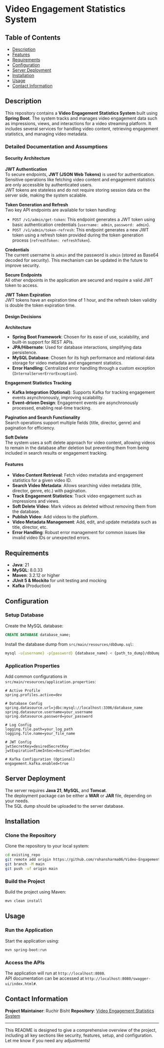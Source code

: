 # Video Engagement Statistics System

## Table of Contents
- [Description](#description)
- [Features](#features)
- [Requirements](#requirements)
- [Configuration](#configuration)
- [Server Deployment](#server-deployment)
- [Installation](#installation)
- [Usage](#usage)
- [Contact Information](#contact-information)

## Description
This repository contains a **Video Engagement Statistics System** built using **Spring Boot**. The system tracks and manages video engagement data such as impressions, views, and interactions for a video streaming platform. It includes several services for handling video content, retrieving engagement statistics, and managing video metadata.

### Detailed Documentation and Assumptions

#### Security Architecture

**JWT Authentication**  
To secure endpoints, **JWT (JSON Web Tokens)** is used for authentication. Sensitive operations like fetching video content and engagement statistics are only accessible by authenticated users.  
JWT tokens are stateless and do not require storing session data on the server side, making the system scalable.

**Token Generation and Refresh**  
Two key API endpoints are available for token handling:
- `POST /v1/admin/get-token`: This endpoint generates a JWT token using basic authentication credentials (`username: admin`, `password: admin`).
- `POST /v1/admin/token-refresh`: This endpoint generates a new JWT token using a refresh token provided during the token generation process (`refreshToken: refreshToken`).

**Credentials**  
The current username is `admin` and the password is `admin` (stored as Base64 decoded for security). This mechanism can be updated in the future to improve security.

**Secure Endpoints**  
All other endpoints in the application are secured and require a valid JWT token to access.

**JWT Token Expiration**  
JWT tokens have an expiration time of 1 hour, and the refresh token validity is double the token expiration time.

#### Design Decisions

**Architecture**
- **Spring Boot Framework**: Chosen for its ease of use, scalability, and built-in support for REST APIs.
- **JPA/Hibernate**: Used for database interactions, simplifying data persistence.
- **MySQL Database**: Chosen for its high performance and relational data storage for video metadata and engagement statistics.
- **Error Handling**: Centralized error handling through a custom exception (`InternalServerErrorException`).

**Engagement Statistics Tracking**
- **Kafka Integration (Optional)**: Supports Kafka for tracking engagement events asynchronously, improving scalability.
- **Event-driven Design**: Engagement events are asynchronously processed, enabling real-time tracking.

**Pagination and Search Functionality**  
Search operations support multiple fields (title, director, genre) and pagination for efficiency.

**Soft Delete**  
The system uses a soft delete approach for video content, allowing videos to remain in the database after deletion but preventing them from being included in search results or engagement tracking.

#### Features
- **Video Content Retrieval**: Fetch video metadata and engagement statistics for a given video ID.
- **Search Video Metadata**: Allows searching video metadata (title, director, genre, etc.) with pagination.
- **Track Engagement Statistics**: Track video engagement such as impressions and views.
- **Soft Delete Video**: Mark videos as deleted without removing them from the database.
- **Publish Video**: Add videos to the platform.
- **Video Metadata Management**: Add, edit, and update metadata such as title, director, etc.
- **Error Handling**: Robust error management for common issues like invalid video IDs or unexpected errors.

## Requirements
- **Java**: 21
- **MySQL**: 8.0.33
- **Maven**: 3.2.12 or higher
- **JUnit 5 & Mockito** for unit testing and mocking
- **Kafka** (Production)

## Configuration

### Setup Database
Create the MySQL database:

```sql
CREATE DATABASE database_name;
```

Install the database dump from `src/main/resources/dbDump.sql`:

```bash
mysql -u{username} -p{password} {database_name} < {path_to_dump}/dbDump.sql;
```

### Application Properties
Add common configurations in `src/main/resources/application.properties`:

```properties
# Active Profile
spring.profiles.active=dev

# Database Config
spring.datasource.url=jdbc:mysql://localhost:3306/database_name
spring.datasource.username=your_username
spring.datasource.password=your_password

# Log Config
logging.file.path=your_log_path
logging.file.name=your_file_name

# JWT Config
jwtSecretKey=desiredSecretKey
jwtExpirationTimeInSec=desiredTimeInSec

# Kafka Configuration (Optional)
engagement.kafka.enabled=true
```

## Server Deployment
The server requires **Java 21**, **MySQL**, and **Tomcat**.  
The deployment package can be either a **WAR** or **JAR** file, depending on your needs.  
The SQL dump should be uploaded to the server database.

## Installation

### Clone the Repository
Clone the repository to your local system:

```bash
cd existing_repo
git remote add origin https://github.com/rohansharma06/Video-Engagement-Statistics.git
git branch -M main
git push -uf origin main
```

### Build the Project
Build the project using Maven:

```bash
mvn clean install
```

## Usage

### Run the Application
Start the application using:

```bash
mvn spring-boot:run
```

### Access the APIs
The application will run at `http://localhost:8080`.  
API documentation can be accessed at `http://localhost:8080/swagger-ui/index.html#`.

## Contact Information
**Project Maintainer**: Ruchir Bisht
**Repository**: [Video Engagement Statistics System](https://github.com/bisht-ruchir-007/video-stream-app)

---

This README is designed to give a comprehensive overview of the project, including all key sections like security, features, setup, and configuration. Let me know if you need any adjustments!